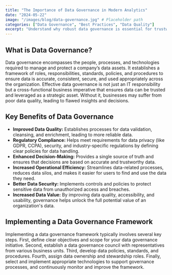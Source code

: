 ```yaml
---
title: "The Importance of Data Governance in Modern Analytics"
date: "2024-05-22"
image: "/images/blog/data-governance.jpg" # Placeholder path
categories: ["Data Governance", "Best Practices", "Data Quality"]
excerpt: "Understand why robust data governance is essential for trustworthy analytics and regulatory compliance."
---
```


## What is Data Governance?
Data governance encompasses the people, processes, and technologies required to manage and protect a company’s data assets. It establishes a framework of roles, responsibilities, standards, policies, and procedures to ensure data is accurate, consistent, secure, and used appropriately across the organization. Effective data governance is not just an IT responsibility but a cross-functional business imperative that ensures data can be trusted and leveraged as a strategic asset. Without it, businesses may suffer from poor data quality, leading to flawed insights and decisions.

## Key Benefits of Data Governance
- **Improved Data Quality:** Establishes processes for data validation, cleansing, and enrichment, leading to more reliable data.
- **Regulatory Compliance:** Helps meet requirements for data privacy (like GDPR, CCPA), security, and industry-specific regulations by defining clear policies for data handling.
- **Enhanced Decision-Making:** Provides a single source of truth and ensures that decisions are based on accurate and trustworthy data.
- **Increased Operational Efficiency:** Streamlines data-related processes, reduces data silos, and makes it easier for users to find and use the data they need.
- **Better Data Security:** Implements controls and policies to protect sensitive data from unauthorized access and breaches.
- **Increased Data Value:** By improving data quality, accessibility, and usability, governance helps unlock the full potential value of an organization's data.

## Implementing a Data Governance Framework
Implementing a data governance framework typically involves several key steps. First, define clear objectives and scope for your data governance initiative. Second, establish a data governance council with representatives from various business units. Third, develop data policies, standards, and procedures. Fourth, assign data ownership and stewardship roles. Finally, select and implement appropriate technologies to support governance processes, and continuously monitor and improve the framework.
